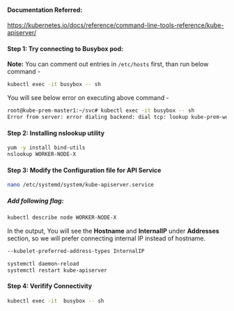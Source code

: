 #### Documentation Referred:

https://kubernetes.io/docs/reference/command-line-tools-reference/kube-apiserver/

#### Step 1: Try connecting to Busybox pod:
**Note:** You can comment out entries in ```/etc/hosts``` first, than run below command -
```sh
kubectl exec -it busybox -- sh
```

You will see below error on executing above command -
```sh 
root@kube-prem-master1:~/svc# kubectl exec -it busybox -- sh
Error from server: error dialing backend: dial tcp: lookup kube-prem-worker1 on 127.0.0.53:53: server misbehaving
```

#### Step 2: Installing nslookup utility
```sh
yum -y install bind-utils
nslookup WORKER-NODE-X
```

#### Step 3: Modify the Configuration file for API Service
```sh
nano /etc/systemd/system/kube-apiserver.service
```

##### Add following flag:
```sh 
kubectl describe node WORKER-NODE-X
```
In the output, You will see the **Hostname** and **InternalIP** under **Addresses** section, so we will prefer connecting internal IP instead of hostname. 

```sh
--kubelet-preferred-address-types InternalIP
```
```sh
systemctl daemon-reload
systemctl restart kube-apiserver
```

#### Step 4: Verifify Connectivity
```sh
kubectl exec -it  busybox -- sh
```
